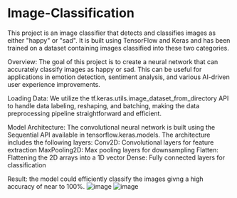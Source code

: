 # Image-Classification
This project is an image classifier that detects and classifies images as either "happy" or "sad". It is built using TensorFlow and Keras and has been trained on a dataset containing images classified into these two categories.

Overview:
The goal of this project is to create a neural network that can accurately classify images as happy or sad. This can be useful for applications in emotion detection, sentiment analysis, and various AI-driven user experience improvements.

Loading Data:
We utilize the tf.keras.utils.image_dataset_from_directory API to handle data labeling, reshaping, and batching, making the data preprocessing pipeline straightforward and efficient.

Model Architecture:
The convolutional neural network is built using the Sequential API available in tensorflow.keras.models. The architecture includes the following layers:
Conv2D: Convolutional layers for feature extraction
MaxPooling2D: Max pooling layers for downsampling
Flatten: Flattening the 2D arrays into a 1D vector
Dense: Fully connected layers for classification

Result:
the model could efficiently classify the images givng a high accuracy of near to 100%.
![image](https://github.com/Dishaswamy/Image-Classification-/assets/136960301/38a04346-8ecc-4280-bc74-9bf230a3f8c3)
![image](https://github.com/Dishaswamy/Image-Classification-/assets/136960301/18b9d08e-701e-400a-bab8-b7f9d4fbc9ac)


